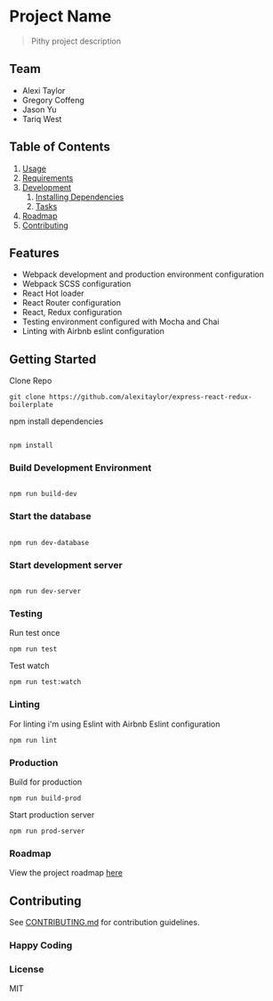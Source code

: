 # Project Name

> Pithy project description

## Team

  - Alexi Taylor
  - Gregory Coffeng
  - Jason Yu
  - Tariq West

## Table of Contents

1. [Usage](#Usage)
1. [Requirements](#requirements)
1. [Development](#development)
    1. [Installing Dependencies](#installing-dependencies)
    1. [Tasks](#tasks)
1. [Roadmap](#roadmap)
1. [Contributing](#contributing)

## Features

- Webpack development and production environment configuration
- Webpack SCSS configuration
- React Hot loader
- React Router configuration
- React, Redux configuration
- Testing environment configured with Mocha and Chai
- Linting with Airbnb eslint configuration

## Getting Started

Clone Repo

````
git clone https://github.com/alexitaylor/express-react-redux-boilerplate
````

npm install dependencies

````

npm install
````

### Build Development Environment

````

npm run build-dev
````

### Start the database

````

npm run dev-database
````

### Start development server

````

npm run dev-server
````

### Testing

Run test once

````
npm run test
````

Test watch

````
npm run test:watch
````

### Linting

For linting i'm using Eslint with Airbnb Eslint configuration

````
npm run lint
````

### Production

Build for production

````
npm run build-prod
````

Start production server

````
npm run prod-server
````

### Roadmap

View the project roadmap [here](LINK_TO_DOC)


## Contributing

See [CONTRIBUTING.md](CONTRIBUTING.md) for contribution guidelines.

### Happy Coding

### License

MIT
